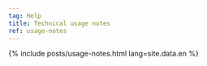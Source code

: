 ```yaml
---
tag: Help
title: Technical usage notes
ref: usage-notes
---
```


{% include posts/usage-notes.html lang=site.data.en %}
